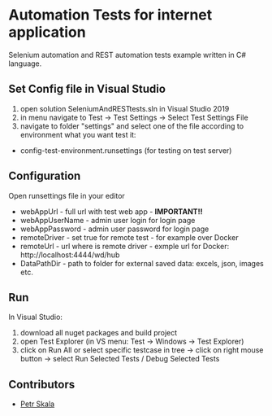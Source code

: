 # Automation Tests for internet application

Selenium automation and REST automation tests example written in C# language. 

## Set Config file in Visual Studio

1. open solution SeleniumAndRESTtests.sln  in Visual Studio 2019
2. in menu navigate to Test -> Test Settings -> Select Test Settings File
3. navigate to folder "settings" and select one of the file according to environment what you want test it:
 - config-test-environment.runsettings (for testing on test server)
 
## Configuration

Open runsettings file in your editor

* webAppUrl - full url with test web app -  **IMPORTANT!!**
* webAppUserName - admin user login for login page
* webAppPassword - admin user password for login page
* remoteDriver - set true for remote test - for example over Docker
* remoteUrl - url where is remote driver - exmple url for Docker: http://localhost:4444/wd/hub 
* DataPathDir - path to folder for external saved data: excels, json, images etc.

## Run

In Visual Studio:
1. download all nuget packages and build project
1. open Test Explorer (in VS menu: Test -> Windows -> Test Explorer)
2. click on Run All or select specific testcase in tree -> click on right mouse button -> select Run Selected Tests / Debug Selected Tests

## Contributors

* [Petr Skala](pskala@seznam.cz)

